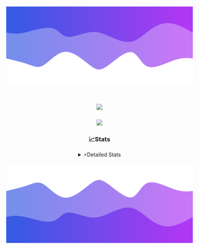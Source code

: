![Header](./header.png)
<div align="center">

<h1 align="center">
  <a href="https://git.io/typing-svg">
    <img src="https://readme-typing-svg.herokuapp.com/?lines=Hello,+There!+👋;This+is+chicho.;CEO+on+Hely+Development....;&center=true&size=25">
  </a>
</h1>
  
<p align="center">
  <img src="https://lanyard.cnrad.dev/api/852683595378196480" />
</p>

### 📈Stats
<details>
    <summary> ⚡Detailed Stats</summary>
    <br/>

<!--START_SECTION:waka-->
![Code Time](http://img.shields.io/badge/Code%20Time-241%20hrs%2053%20mins-blue)

![Profile Views](http://img.shields.io/badge/Profile%20Views-3-blue)

**🐱 My GitHub Data** 

> 📦 42.4 kB Used in GitHub's Storage 
 > 
> 🏆 22 Contributions in the Year 2023
 > 
> 🚫 Not Opted to Hire
 > 
> 📜 7 Public Repositories 
 > 
> 🔑 9 Private Repositories 
 > 
**I'm a Night 🦉** 

```text
🌞 Morning                15 commits          ██░░░░░░░░░░░░░░░░░░░░░░░   07.11 % 
🌆 Daytime                28 commits          ███░░░░░░░░░░░░░░░░░░░░░░   13.27 % 
🌃 Evening                105 commits         ████████████░░░░░░░░░░░░░   49.76 % 
🌙 Night                  63 commits          ███████░░░░░░░░░░░░░░░░░░   29.86 % 
```
📅 **I'm Most Productive on Wednesday** 

```text
Monday                   13 commits          ██░░░░░░░░░░░░░░░░░░░░░░░   06.16 % 
Tuesday                  40 commits          █████░░░░░░░░░░░░░░░░░░░░   18.96 % 
Wednesday                42 commits          █████░░░░░░░░░░░░░░░░░░░░   19.91 % 
Thursday                 25 commits          ███░░░░░░░░░░░░░░░░░░░░░░   11.85 % 
Friday                   33 commits          ████░░░░░░░░░░░░░░░░░░░░░   15.64 % 
Saturday                 23 commits          ███░░░░░░░░░░░░░░░░░░░░░░   10.90 % 
Sunday                   35 commits          ████░░░░░░░░░░░░░░░░░░░░░   16.59 % 
```


📊 **This Week I Spent My Time On** 

```text
🕑︎ Time Zone: America/Argentina/Buenos_Aires

💬 Programming Languages: 
Python                   3 hrs 15 mins       █████████████░░░░░░░░░░░░   50.67 % 
C++                      1 hr 11 mins        █████░░░░░░░░░░░░░░░░░░░░   18.49 % 
HTML                     1 hr 2 mins         ████░░░░░░░░░░░░░░░░░░░░░   16.23 % 
SCSS                     36 mins             ██░░░░░░░░░░░░░░░░░░░░░░░   09.38 % 
C#                       12 mins             █░░░░░░░░░░░░░░░░░░░░░░░░   03.21 % 

🔥 Editors: 
VS Code                  4 hrs 54 mins       ███████████████████░░░░░░   76.40 % 
Visual Studio            1 hr 31 mins        ██████░░░░░░░░░░░░░░░░░░░   23.60 % 

🐱‍💻 Projects: 
Unknown Project          3 hrs 29 mins       ██████████████░░░░░░░░░░░   54.34 % 
pagina-1                 1 hr 15 mins        █████░░░░░░░░░░░░░░░░░░░░   19.50 % 
InfantryCheats           58 mins             ████░░░░░░░░░░░░░░░░░░░░░   15.11 % 
Hate                     19 mins             █░░░░░░░░░░░░░░░░░░░░░░░░   05.10 % 
FiveM                    10 mins             █░░░░░░░░░░░░░░░░░░░░░░░░   02.62 % 

💻 Operating System: 
Windows                  6 hrs 25 mins       █████████████████████████   100.00 % 
```

**I Mostly Code in JavaScript** 

```text
JavaScript               8 repos             █████████░░░░░░░░░░░░░░░░   36.36 % 
CSS                      3 repos             ███░░░░░░░░░░░░░░░░░░░░░░   13.64 % 
HTML                     2 repos             ██░░░░░░░░░░░░░░░░░░░░░░░   09.09 % 
C#                       2 repos             ██░░░░░░░░░░░░░░░░░░░░░░░   09.09 % 
Batchfile                1 repo              █░░░░░░░░░░░░░░░░░░░░░░░░   04.55 % 
```




 Last Updated on 30/07/2023 05:10:46 UTC
<!--END_SECTION:waka-->
</details>

![Footer](./footer.png)
